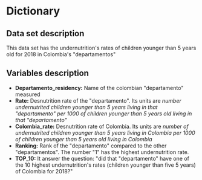 # Dictionary
## Data set description
This data set has the undernutrition's rates of children younger than 5 years old for 2018 in Colombia's "departamentos"

## Variables description
- **Departamento_residency:** Name of the colombian "departamento" measured
- **Rate:** Desnutrition rate of the "departamento". Its units are *number undernutrited children younger than 5 years living in that "departamento" per 1000 of children younger than 5 years old living in that "departamento"*
- **Colombia_rate:** Desnutrition rate of Colombia. Its units are *number of undernutrited children younger than 5 years living in Colombia per 1000 of children younger than 5 years old living in Colombia*
- **Ranking:** Rank of the "departamento" compared to the other "departamentos". The number "1" has the highest undernutrition rate.
- **TOP_10:** It answer the question: "did that "departamento" have one of the 10 highest undernutrition's rates (children younger than five 5 years) of Colombia for 2018?" 
